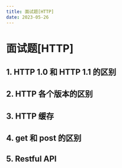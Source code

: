 ```yaml
---
title: 面试题[HTTP]
date: 2023-05-26
---
```


# 面试题[HTTP]



## 1. HTTP 1.0 和 HTTP 1.1 的区别





## 2. HTTP 各个版本的区别





## 3. HTTP 缓存





## 4. get 和 post 的区别





## 5. Restful API





